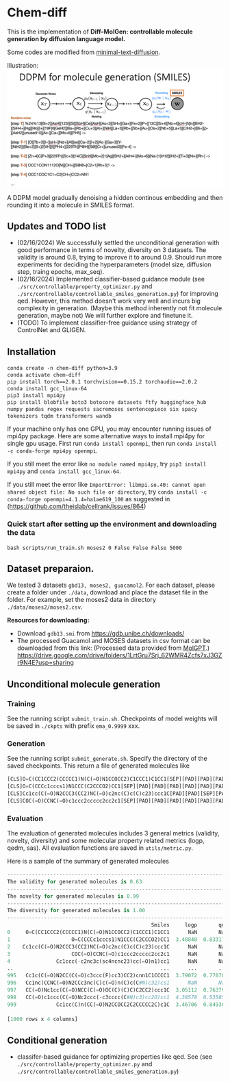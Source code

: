 # Chem-diff
This is the implementation of **Diff-MolGen: controllable molecule generation by diffusion language model.**

Some codes are modified from [minimal-text-diffusion](https://github.com/madaan/minimal-text-diffusion).

Illustration: ![DDPM for chem diff](https://github.com/yifeiwang15/chem-diff/blob/main/ddpm.png)

A DDPM model gradually denoising a hidden continous embedding and then rounding it into a molecule in SMILES format.

## Updates and TODO list
* (02/16/2024) We successfully settled the unconditional generation with good performance in terms of novelty, 
diversity on 3 datasets. The validity is around 0.8, trying to improve it to around 0.9.
Should run more experiments for deciding the hyperparameters 
(model size, diffusion step, traing epochs, max_seq).
* (02/16/2024) Implemented classifier-based guidance module 
(see `./src/controllable/property_optimizer.py` and `./src/controllable/controllable_smiles_generation.py`) for improving qed.
However, this method doesn't work very well and incurs big complexity in generation.
  (Maybe this method inherently not fit molecule generation, maybe not) We will further explore and finetune it. 
* (TODO) To implement classifier-free guidance using strategy of ControlNet and GLIGEN.

## Installation
```linux
conda create -n chem-diff python=3.9
conda activate chem-diff 
pip install torch==2.0.1 torchvision==0.15.2 torchaudio==2.0.2
conda install gcc_linux-64
pip3 install mpi4py
pip install blobfile boto3 botocore datasets ftfy huggingface_hub numpy pandas regex requests sacremoses sentencepiece six spacy tokenizers tqdm transformers wandb
```

If your machine only has one GPU, you may encounter running issues of mpi4py package. Here are some alternative ways 
to install mpi4py for single gpu usage. First run `conda install openmpi`, then run `conda install -c conda-forge mpi4py openmpi`.

If you still meet the error like `no module named mpi4py`, try `pip3 install mpi4py` and `conda install gcc_linux-64`.

If you still meet the error like `ImportError: libmpi.so.40: cannot open shared object file: No such file or directory`, try
`conda install -c conda-forge openmpi=4.1.4=ha1ae619_100` as suggested in (https://github.com/theislab/cellrank/issues/864)

### Quick start after setting up the environment and downloading the data
```linux
bash scripts/run_train.sh moses2 0 False False False 5000
```




## Dataset preparaion.
We tested 3 datasets `gbd13, moses2, guacamol2`. For each dataset, please create a folder under `./data`,
download and place the dataset file in the folder. For example, set the moses2 data in directory `./data/moses2/moses2.csv`.

**Resources for downloading:**
* Download `gdb13.smi` from https://gdb.unibe.ch/downloads/
* The processed Guacamol and MOSES datasets in csv format can be downloaded from this link:
(Processed data provided from [MolGPT](https://github.com/devalab/molgpt).)
https://drive.google.com/drive/folders/1LrtGru7Srj_62WMR4Zcfs7xJ3GZr9N4E?usp=sharing

## Unconditional molecule generation
### Training
See the running script `submit_train.sh`. Checkpoints of model weights will be saved in `./ckpts` with prefix `ema_0.9999` xxx.
### Generation
See the running script `submit_generate.sh`. Specify the directory of the saved checkpoints. 
This return a file of generated molecules like
```python
[CLS]O=C(CC1CCC2(CCCCC1)N(C(=O)N1CCOCC2)C1CCC1)C1CC1[SEP][PAD][PAD][PAD][PAD][PAD][PAD][PAD][PAD][PAD][PAD][PAD][PAD][PAD][PAD][PAD][PAD][PAD][PAD][PAD][PAD][PAD][PAD][PAD][PAD][PAD][PAD][PAD][PAD][PAD][PAD][PAD][PAD][PAD][PAD][PAD][PAD][PAD][PAD][PAD][PAD][PAD][PAD][PAD][PAD][PAD][PAD][PAD][PAD][PAD][PAD][PAD]
[CLS]O=C(CCCc1cccs1)N1CCC(C2CCCO2)CC1[SEP][PAD][PAD][PAD][PAD][PAD][PAD][PAD][PAD][PAD][PAD][PAD][PAD][PAD][PAD][PAD][PAD][PAD][PAD][PAD][PAD][PAD][PAD][PAD][PAD][PAD][PAD][PAD][PAD][PAD][PAD][PAD][PAD][PAD][PAD][PAD][PAD][PAD][PAD][PAD][PAD][PAD][PAD][PAD][PAD][PAD][PAD][PAD][PAD][PAD][PAD][PAD][PAD][PAD][PAD][PAD][PAD][PAD][PAD][PAD][PAD][PAD][PAD][PAD][PAD][PAD][PAD]
[CLS]Cc1cc(C(=O)N2CCC3(CC2)NC(=O)c2nc(C)c(C)c23)ccc1C[PAD][PAD][SEP][PAD][PAD][PAD][PAD][PAD][PAD][PAD][PAD][PAD][PAD][PAD][PAD][PAD][PAD][PAD][PAD][PAD][PAD][PAD][PAD][PAD][PAD][PAD][PAD][PAD][PAD][PAD][PAD][PAD][PAD][PAD][PAD][PAD][PAD][PAD][PAD][PAD][PAD][PAD][PAD][PAD][PAD][PAD][PAD][PAD][PAD][PAD][PAD]
[CLS]COC(=O)CCNC(=O)c1ccc2ccccc2cc2c1[SEP][PAD][PAD][PAD][PAD][PAD][PAD][PAD][PAD][PAD][PAD][PAD][PAD][PAD][PAD][PAD][PAD][PAD][PAD][PAD][PAD][PAD][PAD][PAD][PAD][PAD][PAD][PAD][PAD][PAD][PAD][PAD][PAD][PAD][PAD][PAD][PAD][PAD][PAD][PAD][PAD][PAD][PAD][PAD][PAD][PAD][PAD][PAD][PAD][PAD][PAD][PAD][PAD][PAD][PAD][PAD][PAD][PAD][PAD][PAD][PAD][PAD][PAD][PAD][PAD][PAD][PAD]
```
### Evaluation
The evaluation of generated molecules includes 3 general metrics (validity, novelty, diversity) 
and some molecular property related metrics (logp, qedm, sas). 
All evaluation functions are saved in `utils/metric.py`.

Here is a sample of the summary of generated molecules
```python
-------------------------------------------------------------------------------------
The validity for generated molecules is 0.63
-------------------------------------------------------------------------------------
The novelty for generated molecules is 0.99
-------------------------------------------------------------------------------------
The diversity for generated molecules is 1.00
-------------------------------------------------------------------------------------
                                               Smiles     logp       qed   ses
0     O=C(CC1CCC2(CCCCC1)N(C(=O)N1CCOCC2)C1CCC1)C1CC1      NaN       NaN  None
1                    O=C(CCCc1cccs1)N1CCC(C2CCCO2)CC1  3.48840  0.833171  None
2    Cc1cc(C(=O)N2CCC3(CC2)NC(=O)c2nc(C)c(C)c23)ccc1C      NaN       NaN  None
3                    COC(=O)CCNC(=O)c1ccc2ccccc2cc2c1      NaN       NaN  None
4               Cc1ccc(-c2nc3c(sc4ncnc23)cc(=O)n1)cc1      NaN       NaN  None
..                                                ...      ...       ...   ...
995   Cc1c(C(=O)N2CC(C(=O)c3ccc(F)cc3)CC2)cnn1C1CCCC1  3.79072  0.770703  None
996   Cc1nc(CCNC(=O)N2CCc3nc(C)c(=O)n(C)c(C#N)c32)cs1      NaN       NaN  None
997   CC(=O)Nc1cc(C(=O)NCC(C(=O)OC(C)(C)C)C2CC2)ccc1C  3.05112  0.763798  None
998   CC(=O)c1ccc(C(=O)Nc2ccc(-c3cccc(C#N)c3)cc2O)cc1  4.38578  0.535859  None
999             Cc1cc(C)n(CC(=O)N2CCOCC2C2CCCCC2C)c1C  3.46706  0.849303  None

[1000 rows x 4 columns]
```


## Conditional generation
* classifer-based guidance for optimizing properties like qed. 
See (see `./src/controllable/property_optimizer.py` and `./src/controllable/controllable_smiles_generation.py`)
